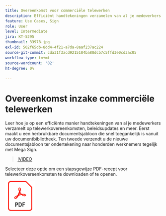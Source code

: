 ```yaml
---
title: Overeenkomst voor commerciële telewerken
description: Efficiënt handtekeningen verzamelen van al je medewerkers op telewerkovereenkomsten
feature: Use Cases, Sign
role: User
level: Intermediate
jira: KT-5295
thumbnail: 33978.jpg
exl-id: 502f65db-8dd4-4f21-a7da-8aaf237ac224
source-git-commit: cda31f3acd9215184ba88dcb7c5ffd3e0cd3ac05
workflow-type: tm+mt
source-wordcount: '82'
ht-degree: 0%

---
```


# Overeenkomst inzake commerciële telewerken

Leer hoe je op een efficiënte manier handtekeningen van al je medewerkers verzamelt op telewerkovereenkomsten, beleidsupdates en meer. Eerst maakt u een herbruikbare documentsjabloon die snel toegankelijk is vanuit uw documentbibliotheek. Ten tweede verzendt u de nieuwe documentsjabloon ter ondertekening naar honderden werknemers tegelijk met Mega Sign.

>[!VIDEO](https://video.tv.adobe.com/v/33978?quality=12&learn=on&hidetitle=true)

Selecteer deze optie om een stapsgewijze PDF-recept voor telewerkovereenkomsten te downloaden of te openen.

[![Download PDF Recipe](../assets/acrobat_PDF_96.png)](../assets/UseCaseRecipe-EN-UsingMegaSign.pdf)
